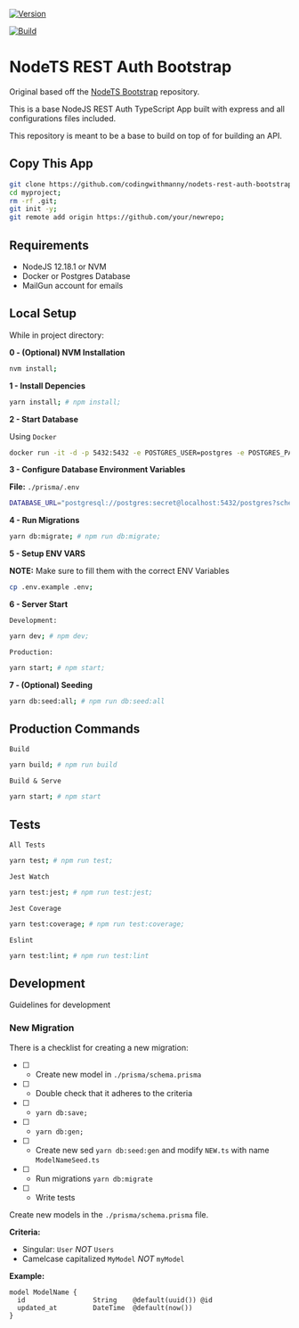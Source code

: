 [![Version](https://img.shields.io/github/package-json/v/codingwithmanny/nodets-rest-auth-bootstrap?style=flat-square)](https://github.com/codingwithmanny/nodets-rest-auth-bootstrap/blob/master/package.json)

[![Build](https://img.shields.io/github/workflow/status/codingwithmanny/nodets-rest-auth-bootstrap/Node.js%20CI?style=flat-square)](https://github.com/codingwithmanny/nodets-rest-auth-bootstrap/actions/runs/163925691)

# NodeTS REST Auth Bootstrap

Original based off the
[NodeTS Bootstrap](https://github.com/codingwithmanny/nodets-bootstrap)
repository.

This is a base NodeJS REST Auth TypeScript App built with express and all
configurations files included.

This repository is meant to be a base to build on top of for building an API.

## Copy This App

```bash
git clone https://github.com/codingwithmanny/nodets-rest-auth-bootstrap myproject;
cd myproject;
rm -rf .git;
git init -y;
git remote add origin https://github.com/your/newrepo;
```

## Requirements

- NodeJS 12.18.1 or NVM
- Docker or Postgres Database
- MailGun account for emails

## Local Setup

While in project directory:

**0 - (Optional) NVM Installation**

```bash
nvm install;
```

**1 - Install Depencies**

```bash
yarn install; # npm install;
```

**2 - Start Database**

Using `Docker`

```bash
docker run -it -d -p 5432:5432 -e POSTGRES_USER=postgres -e POSTGRES_PASSWORD=secret -e POSTGRES_DB=postgres --name nodetsdb postgres;
```

**3 - Configure Database Environment Variables**

**File:** `./prisma/.env`

```bash
DATABASE_URL="postgresql://postgres:secret@localhost:5432/postgres?schema=public"
```

**4 - Run Migrations**

```bash
yarn db:migrate; # npm run db:migrate;
```

**5 - Setup ENV VARS**

**NOTE:** Make sure to fill them with the correct ENV Variables

```bash
cp .env.example .env;
```

**6 - Server Start**

`Development:`

```bash
yarn dev; # npm dev;
```

`Production:`

```bash
yarn start; # npm start;
```

**7 - (Optional) Seeding**

```bash
yarn db:seed:all; # npm run db:seed:all
```

## Production Commands

`Build`

```bash
yarn build; # npm run build
```

`Build & Serve`

```bash
yarn start; # npm start
```

## Tests

`All Tests`

```bash
yarn test; # npm run test;
```

`Jest Watch`

```bash
yarn test:jest; # npm run test:jest;
```

`Jest Coverage`

```bash
yarn test:coverage; # npm run test:coverage;
```

`Eslint`

```bash
yarn test:lint; # npm run test:lint
```

## Development

Guidelines for development

### New Migration

There is a checklist for creating a new migration:

- [ ] - Create new model in `./prisma/schema.prisma`
- [ ] - Double check that it adheres to the criteria
- [ ] - `yarn db:save;`
- [ ] - `yarn db:gen;`
- [ ] - Create new sed `yarn db:seed:gen` and modify `NEW.ts` with name
    `ModelNameSeed.ts`
- [ ] - Run migrations `yarn db:migrate`
- [ ] - Write tests

Create new models in the `./prisma/schema.prisma` file.

**Criteria:**

- Singular: `User` _NOT_ `Users`
- Camelcase capitalized `MyModel` _NOT_ `myModel`

**Example:**

```prima
model ModelName {
  id                 String    @default(uuid()) @id
  updated_at         DateTime  @default(now())
}
```
